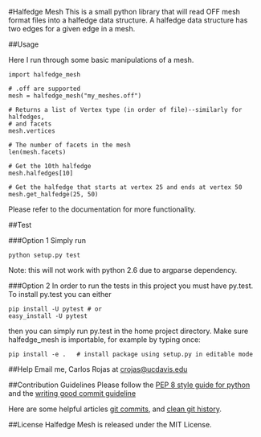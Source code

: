 #Halfedge Mesh
This is a small python library that will read OFF mesh format files into
a halfedge data structure. A halfedge data structure has two edges for a given
edge in a mesh.

##Usage

Here I run through some basic manipulations of a mesh.

    import halfedge_mesh
    
    # .off are supported
    mesh = halfedge_mesh("my_meshes.off")
    
    # Returns a list of Vertex type (in order of file)--similarly for halfedges,
    # and facets
    mesh.vertices
    
    # The number of facets in the mesh
    len(mesh.facets)
    
    # Get the 10th halfedge
    mesh.halfedges[10]
    
    # Get the halfedge that starts at vertex 25 and ends at vertex 50
    mesh.get_halfedge(25, 50)
    
Please refer to the documentation for more functionality.

##Test

###Option 1
Simply run

    python setup.py test

Note: this will not work with python 2.6 due to argparse dependency.

###Option 2
In order to run the tests in this project you must have py.test. To install
py.test you can either 

    pip install -U pytest # or
    easy_install -U pytest
    
then you can simply run py.test in the home project directory. Make sure 
halfedge_mesh is importable, for example by typing once:

    pip install -e .   # install package using setup.py in editable mode

##Help
Email me, Carlos Rojas at <crojas@ucdavis.edu>

##Contribution Guidelines
Please follow the [PEP 8 style guide for python](http://legacy.python.org/dev/peps/pep-0008/)
and the [writing good commit guideline](https://github.com/erlang/otp/wiki/Writing-good-commit-messages)

Here are some helpful articles [git commits](http://ablogaboutcode.com/2011/03/23/proper-git-commit-messages-and-an-elegant-git-history/),
and [clean git history](https://www.reviewboard.org/docs/codebase/dev/git/clean-commits/).

##License
Halfedge Mesh is released under the MIT License.
